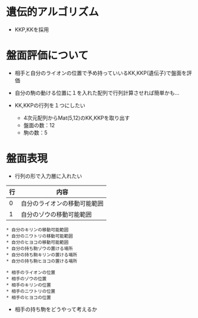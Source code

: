 # 遺伝的アルゴリズム
* KKP,KKを採用

# 盤面評価について
* 相手と自分のライオンの位置で予め持っていいるKK,KKP(遺伝子)で盤面を評価
* 自分の駒の動ける位置に１を入れた配列で行列計算させれば簡単かも...

* KK,KKPの行列を１つにしたい
	* 4次元配列からMat(5,12)のKK,KKPを取り出す
	* 盤面の数：12
	* 駒の数：5

# 盤面表現
* 行列の形で入力層に入れたい

| 行 | 内容 |
|---|---|
|0|自分のライオンの移動可能範囲|
|1|自分のゾウの移動可能範囲
    * 自分のキリンの移動可能範囲
    * 自分のニワトリの移動可能範囲
    * 自分のヒヨコの移動可能範囲
    * 自分の持ち駒ゾウの置ける場所
    * 自分の持ち駒キリンの置ける場所
    * 自分の持ち駒ヒヨコの置ける場所

    * 相手のライオンの位置
    * 相手のゾウの位置
    * 相手のキリンの位置
    * 相手のニワトリの位置
    * 相手のヒヨコの位置
* 相手の持ち駒をどうやって考えるか

